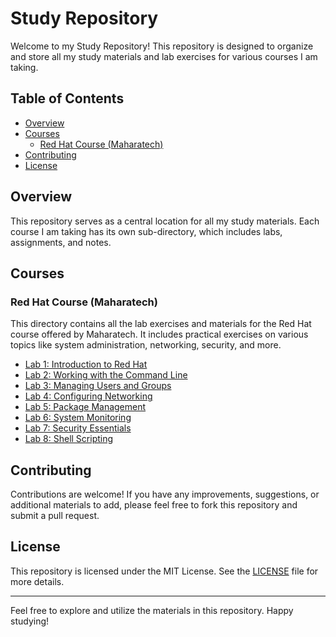 # Study Repository

Welcome to my Study Repository! This repository is designed to organize and store all my study materials and lab exercises for various courses I am taking. 

## Table of Contents

- [Overview](#overview)
- [Courses](#courses)
  - [Red Hat Course (Maharatech)](#red-hat-course-maharatech)
- [Contributing](#contributing)
- [License](#license)

## Overview

This repository serves as a central location for all my study materials. Each course I am taking has its own sub-directory, which includes labs, assignments, and notes.

## Courses

### Red Hat Course (Maharatech)

This directory contains all the lab exercises and materials for the Red Hat course offered by Maharatech. It includes practical exercises on various topics like system administration, networking, security, and more.

- [Lab 1: Introduction to Red Hat](redhat-maharatech/lab1.md)
- [Lab 2: Working with the Command Line](redhat-maharatech/lab2.md)
- [Lab 3: Managing Users and Groups](redhat-maharatech/lab3.md)
- [Lab 4: Configuring Networking](redhat-maharatech/lab4.md)
- [Lab 5: Package Management](redhat-maharatech/lab5.md)
- [Lab 6: System Monitoring](redhat-maharatech/lab6.md)
- [Lab 7: Security Essentials](redhat-maharatech/lab7.md)
- [Lab 8: Shell Scripting](redhat-maharatech/lab8.md)

## Contributing

Contributions are welcome! If you have any improvements, suggestions, or additional materials to add, please feel free to fork this repository and submit a pull request.

## License

This repository is licensed under the MIT License. See the [LICENSE](LICENSE) file for more details.

---

Feel free to explore and utilize the materials in this repository. Happy studying!
